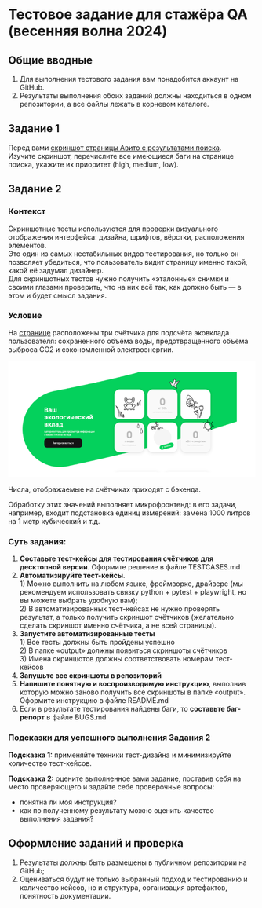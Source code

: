 # Тестовое задание для стажёра QA (весенняя волна 2024)
## Общие вводные

1. Для выполнения тестового задания вам понадобится аккаунт на GitHub.  
2. Результаты выполнения обоих заданий должны находиться в одном репозитории, а все файлы лежать в корневом каталоге.

## Задание 1

Перед вами [скриншот страницы Авито с результатами поиска](https://drive.google.com/file/d/1B8MtTrzyDRN8lZkRQY0wiLBqRs-ly3LJ/view?usp=drive\_link).   
Изучите скриншот, перечислите все имеющиеся баги на странице поиска, укажите их приоритет (high, medium, low).

## Задание 2

### **Контекст**

Скриншотные тесты используются для проверки визуального отображения интерфейса: дизайна, шрифтов, вёрстки, расположения элементов.   
Это один из самых нестабильных видов тестирования, но только он позволяет убедиться, что пользователь видит страницу именно такой, какой её задумал дизайнер.   
Для скриншотных тестов нужно получить «эталонные» снимки и своими глазами проверить, что на них всё так, как должно быть — в этом и будет смысл задания. 

### **Условие**

На [странице](https://www.avito.ru/avito-care/eco-impact) расположены три счётчика для подсчёта эковклада пользователя: сохраненного объёма воды, предотвращенного объёма выброса CO2 и сэкономленной электроэнергии.

![image1](images/ecology.png)

Числа, отображаемые на счётчиках приходят с бэкенда. 

Обработку этих значений выполняет микрофронтенд: в его задачи, например, входит подстановка единиц измерений: замена 1000 литров на 1 метр кубический и т.д.

### **Суть задания:**

1. **Составьте тест-кейсы для тестирования счётчиков для десктопной версии**. Оформите решение в файле TESTCASES.md   
2. **Автоматизируйте тест-кейсы**.   
   1\) Можно выполнить на любом языке,  фреймворке, драйвере (мы рекомендуем использовать связку python \+ pytest \+ playwright, но вы можете выбрать удобную вам);  
   2\) В автоматизированных тест-кейсах не нужно проверять результат, а только получить скриншот счётчиков (желательно сделать скриншот именно счётчика, а не всей страницы).  
3. **Запустите автоматизированные тесты**  
   1\) Все тесты должны быть пройдены успешно  
   2\) В папке «output»  должны появиться скриншоты счётчиков  
   3\) Имена скриншотов должны соответствовать номерам тест-кейсов  
4. **Запушьте все скриншоты в репозиторий**  
5. **Напишите понятную и воспроизводимую инструкцию**, выполнив которую можно заново получить все скриншоты в папке «output». Оформите инструкцию в файле README.md  
6. Если в результате тестирования найдены баги, то **составьте баг\-репорт** в файле BUGS.md

### 

### **Подсказки для успешного выполнения Задания 2**

**Подсказка 1:** применяйте техники тест-дизайна и минимизируйте количество тест-кейсов.

**Подсказка 2:** оцените выполненное вами задание, поставив себя на место проверяющего и задайте себе проверочные вопросы: 

- понятна ли моя инструкция?  
- как по полученному результату можно оценить качество выполнения задания?

##  Оформление заданий и проверка

1. Результаты должны быть размещены в публичном репозитории на GitHub;  
2. Оцениваться будут не только выбранный подход к тестированию и количество кейсов, но и структура, организация артефактов, понятность документации.
